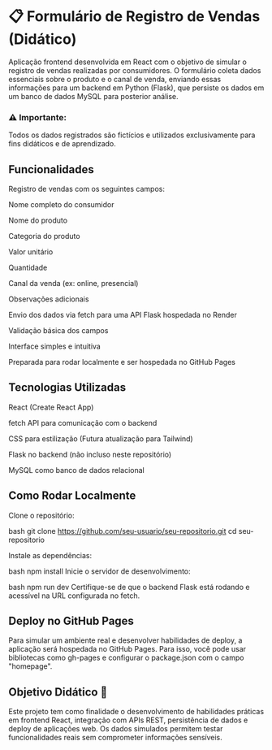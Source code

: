 # 📋 Formulário de Registro de Vendas (Didático)
Aplicação frontend desenvolvida em React com o objetivo de simular o registro de vendas realizadas por consumidores. O formulário coleta dados essenciais sobre o produto e o canal de venda, enviando essas informações para um backend em Python (Flask), que persiste os dados em um banco de dados MySQL para posterior análise.

### ⚠️ Importante: 
Todos os dados registrados são fictícios e utilizados exclusivamente para fins didáticos e de aprendizado.


## Funcionalidades
Registro de vendas com os seguintes campos:

Nome completo do consumidor

Nome do produto

Categoria do produto

Valor unitário

Quantidade

Canal da venda (ex: online, presencial)

Observações adicionais

Envio dos dados via fetch para uma API Flask hospedada no Render

Validação básica dos campos

Interface simples e intuitiva

Preparada para rodar localmente e ser hospedada no GitHub Pages


## Tecnologias Utilizadas
React (Create React App)

fetch API para comunicação com o backend

CSS para estilização (Futura atualização para Tailwind)

Flask no backend (não incluso neste repositório)

MySQL como banco de dados relacional


## Como Rodar Localmente
Clone o repositório:

bash
git clone https://github.com/seu-usuario/seu-repositorio.git
cd seu-repositorio

Instale as dependências:

bash
npm install
Inicie o servidor de desenvolvimento:

bash
npm run dev
Certifique-se de que o backend Flask está rodando e acessível na URL configurada no fetch.


## Deploy no GitHub Pages
Para simular um ambiente real e desenvolver habilidades de deploy, a aplicação será hospedada no GitHub Pages. Para isso, você pode usar bibliotecas como gh-pages e configurar o package.json com o campo "homepage".

## Objetivo Didático 🎯
Este projeto tem como finalidade o desenvolvimento de habilidades práticas em frontend React, integração com APIs REST, persistência de dados e deploy de aplicações web. Os dados simulados permitem testar funcionalidades reais sem comprometer informações sensíveis.
